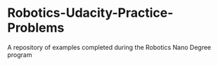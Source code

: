 # Robotics-Udacity-Practice-Problems
A repository of examples completed during the Robotics Nano Degree program
